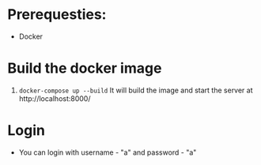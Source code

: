 # Prerequesties: 
- Docker

# Build the docker image
1. `docker-compose up --build`
    It will build the image and start the server at http://localhost:8000/

# Login 
- You can login with username - "a" and password - "a"
